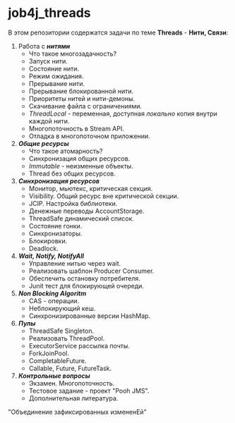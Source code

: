 # job4j_threads

В этом репозитории содержатся задачи по теме **Threads** - **Нити, Связи**:
1. Работа с ***нитями***
   - Что такое многозадачность?
   - Запуск нити.
   - Состояние нити.
   - Режим ожидания.
   - Прерывание нити.
   - Прерывание блокированной нити.
   - Приоритеты нитей и нити-демоны.
   - Скачивание файла с ограничениями.
   - *ThreadLocal* - переменная, доступная *локально* копия внутри каждой нити.
   - Многопоточность в Stream API.
   - Отладка в многопоточном приложении.
2. ***Общие ресурсы***
   - Что такое атомарность?
   - Синхронизация общих ресурсов.
   - *Immutable* - неизменные объекты.
   - Thread без общих ресурсов.
3. ***Синхронизация ресурсов***
   - Монитор, мьютекс, критическая секция.
   - Visibility. Общий ресурс вне критической секции.
   - JCIP. Настройка библиотеки.
   - Денежные переводы AccountStorage.
   - ThreadSafe динамический список.
   - Состояние гонки.
   - Синхронизаторы.
   - Блокировки.
   - Deadlock.
4. ***Wait, Notify, NotifyAll***
   - Управление нитью через wait.
   - Реализовать шаблон Producer Consumer.
   - Обеспечить остановку потребителя.
   - Junit тест для блокирующей очереди.
5. ***Non Blocking Algoritm***
   - CAS - операции.
   - Неблокирующий кеш.
   - Синхронизированные версии HashMap.
6. ***Пулы***
   - ThreadSafe Singleton.
   - Реализовать ThreadPool.
   - ExecutorService рассылка почты.
   - ForkJoinPool.
   - CompletableFuture.
   - Callable, Future, FutureTask.
7. ***Контрольные вопросы***
   - Экзамен. Многопоточность.
   - Тестовое задание - проект "Pooh JMS".
   - Дополнительная литература.

"Объединение зафиксированных измененEй"